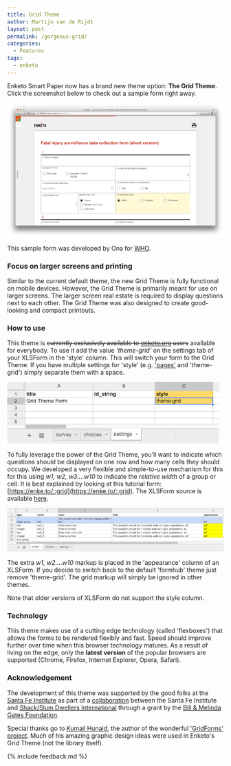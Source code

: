 ```yaml
---
title: Grid Theme
author: Martijn van de Rijdt
layout: post
permalink: /gorgeous-grid/
categories:
  - Features
tags:
  - enketo
---
```


Enketo Smart Paper now has a brand new theme option: __The Grid Theme__. Click the screenshot below to check out a sample form right away.


[![Screenshot of WHO Fatal Injury form using Grid Theme](../files/2014/04/fatal-injury.png "Screenshot of WHO Fatal Injury form using Grid Theme")](https://enke.to/::fatal)

This sample form was developed by Ona for [WHO](http://who.int). 

### Focus on larger screens and printing

Similar to the current default theme, the new Grid Theme is fully functional on mobile devices. However, the Grid Theme is primarily meant for use on larger screens. The larger screen real estate is required to display questions next to each other. The Grid Theme was also designed to create good-looking and compact printouts. 

### How to use

This theme is ~~currently exclusively available to [enketo.org](https://enketo.org) users~~ available for everybody. To use it add the value _'theme-grid'_ on the settings tab of your XLSForm in the 'style' column. This will switch your form to the Grid Theme. If you have multiple settings for 'style' (e.g. ['pages'](/pages) and 'theme-grid') simply separate them with a space. 

![XLSForm Style Setting](../files/2014/04/XLSForm-style-theme-grid.png "Style setting in XLSForm")

To fully leverage the power of the Grid Theme, you'll want to indicate which questions should be displayed on one row and how many cells they should occupy. We developed a very flexible and simple-to-use mechanism for this for this using _w1, w2, w3....w10_ to indicate the _relative width_ of a group or cell. It is best explained by looking at this tutorial form: [https://enke.to/::grid](https://enke.to/::grid). The XLSForm source is available [here](https://docs.google.com/spreadsheet/ccc?key=0Al3Mw5sknZoPdDhSVmhJX2NvOG44X1RadTA2RVRzSHc&usp=sharing#gid=0).

![XLSForm Grid markup](../files/2014/04/XLSForm-w-markup.png "XLSForm Grid markup")

The extra _w1, w2....w10_ markup is placed in the 'appearance' column of an XLSForm. If you decide to switch back to the default 'formhub' theme just remove 'theme-grid'. The grid markup will simply be ignored in other themes.

Note that older versions of XLSForm do not support the style column. 

### Technology

This theme makes use of a cutting edge technology (called 'flexboxes') that allows the forms to be rendered flexibly and fast. Speed should improve further over time when this browser technology matures. As a result of living on the edge, only the __latest version__ of the popular browsers are supported (Chrome, Firefox, Internet Explorer, Opera, Safari).


### Acknowledgement

The development of this theme was supported by the good folks at the [Santa Fe Institute](http://www.santafe.edu) as part of a [collaboration](http://www.santafe.edu/news/item/gates-slums-announce/) between the Santa Fe Institute and [Shack/Slum Dwellers International](http://www.sdinet.org/) through a grant by the [Bill & Melinda Gates Foundation](http://www.gatesfoundation.org/).

Special thanks go to [Kumail Hunaid](http://kumailht.com/), the author of the wonderful ['GridForms' project](http://kumailht.com/gridforms/). Much of his amazing graphic design ideas were used in Enketo's Grid Theme (not the library itself).

{% include feedback.md %}
